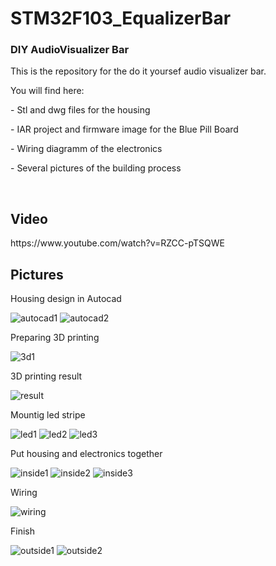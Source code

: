 # STM32F103_EqualizerBar

<html>
<body>
<h3>DIY AudioVisualizer Bar</h3>

<p>This is the repository for the do it yoursef audio visualizer bar.</p>
<p>You will find here:</p> 
<p>- Stl and dwg files for the housing</p>
<p>- IAR project and firmware image for the Blue Pill Board</p>
<p>- Wiring diagramm of the electronics</p>
<p>- Several pictures of the building process</p>

<br>

<h2>Video</h2>
https://www.youtube.com/watch?v=RZCC-pTSQWE

<h2>Pictures</h2>
<p>Housing design in Autocad</p>
<img src="https://github.com/nicokorn/STM32F103_AudioVisualizerBar/blob/main/docs/AutoCad1.PNG" alt="autocad1">
<img src="https://github.com/nicokorn/STM32F103_AudioVisualizerBar/blob/main/docs/AutoCad2.PNG" alt="autocad2">
<p>Preparing 3D printing</p>
<img src="https://github.com/nicokorn/STM32F103_AudioVisualizerBar/blob/main/docs/3dPrint1.PNG" alt="3d1">
<p>3D printing result</p>
<img src="https://github.com/nicokorn/STM32F103_AudioVisualizerBar/blob/main/docs/3dresult.jpg" alt="result">
<p>Mountig led stripe</p>
<img src="https://github.com/nicokorn/STM32F103_AudioVisualizerBar/blob/main/docs/led1.jpg" alt="led1">
<img src="https://github.com/nicokorn/STM32F103_AudioVisualizerBar/blob/main/docs/led2.jpg" alt="led2">
<img src="https://github.com/nicokorn/STM32F103_AudioVisualizerBar/blob/main/docs/led3.jpg" alt="led3">
<p>Put housing and electronics together</p>
<img src="https://github.com/nicokorn/STM32F103_AudioVisualizerBar/blob/main/docs/inside1.jpg" alt="inside1">
<img src="https://github.com/nicokorn/STM32F103_AudioVisualizerBar/blob/main/docs/inside2.jpg" alt="inside2">
<img src="https://github.com/nicokorn/STM32F103_AudioVisualizerBar/blob/main/docs/inside3.jpg" alt="inside3">
<p>Wiring</p>
<img src="https://github.com/nicokorn/STM32F103_AudioVisualizerBar/blob/main/docs/wiring.PNG" alt="wiring">
<p>Finish</p>
<img src="https://github.com/nicokorn/STM32F103_AudioVisualizerBar/blob/main/docs/outside1.jpg" alt="outside1">
<img src="https://github.com/nicokorn/STM32F103_AudioVisualizerBar/blob/main/docs/outside2.jpg" alt="outside2">

</body>
</html>